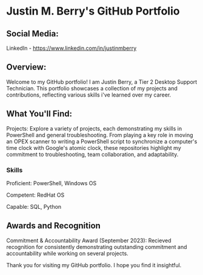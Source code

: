 # Justin M. Berry's GitHub Portfolio

## Social Media:
LinkedIn - https://www.linkedin.com/in/justinmberry

## Overview:
Welcome to my GitHub portfolio! I am Justin Berry, a Tier 2 Desktop Support Technician. This portfolio showcases a collection of my projects and contributions, reflecting various skills i've learned over my career.

## What You'll Find:
Projects: Explore a variety of projects, each demonstrating my skills in PowerShell and general troubleshooting. From playing a key role in moving an OPEX scanner to writing a PowerShell script to synchronize a computer's time clock with Google's atomic clock, these repositories highlight my commitment to troubleshooting, team collaboration, and adaptability.

### Skills
Proficient: PowerShell, Windows OS

Competent: RedHat OS

Capable: SQL, Python

## Awards and Recognition
Commitment & Accountability Award (September 2023): Recieved recognition for consistently demonstrating outstanding commitment and accountability while working on several projects.

Thank you for visiting my GitHub portfolio. I hope you find it insightful.
